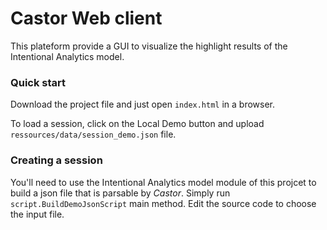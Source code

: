 # Castor Web client

This plateform provide a GUI to visualize the highlight results of the 
Intentional Analytics model.

### Quick start

Download the project file and just open `index.html` in a browser.

To load a session, click on the Local Demo button and upload 
`ressources/data/session_demo.json` file.

### Creating a session

You'll need to use the Intentional Analytics model module of this projcet to 
build a json file that is parsable by *Castor*. Simply run 
`script.BuildDemoJsonScript` main method. Edit the source code to choose the 
input file.
